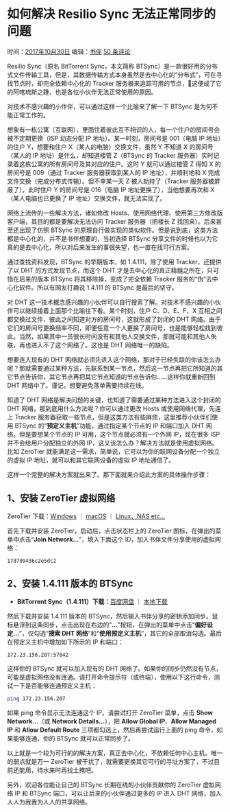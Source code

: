 # 如何解决 Resilio Sync 无法正常同步的问题

时间：[2017年10月30日](https://bookfere.com/post/581.html)  编辑：[书伴](https://bookfere.com/post/author/bookfere) [50 条评论](https://bookfere.com/post/581.html#comments)

Resilio Sync（原名 BitTorrent Sync，本文简称 BTSync）是一款很好用的分布式文件传输工具，但是，其数据传输方式本身虽然是去中心化的“分布式”，可在寻找节点时，却完全依赖中心化的 Tracker 服务器来追踪可用的节点，这便成了它的阿喀琉斯之踵，也是各位小伙伴无法正常使用的原因。

对技术不感兴趣的小作伴，可以通过这样一个比喻来了解一下 BTSync 是为何不能正常工作的。

想象有一栋公寓（互联网），里面住着彼此互不相识的人，每一个住户的房间号会被不定期更换（ISP 动态分配 IP 地址）。某一时刻，房间号是 001（电脑 IP 地址）的住户 Y，想要和住户 X（某人的电脑）交换文件，虽然 Y 不知道 X 的房间号（某人的 IP 地址）是什么，却知道楼管 Z（BTSync 的 Tracker 服务器）实时记录着这栋公寓的所有房间号及其对应的住户。这时 Y 就可以通过楼管 Z 得知 X 的房间号是 009（通过 Tracker 服务器获取到某人的 IP 地址），并顺利地和 X 完成文件交换（完成分布式传输）。但不幸某一天 Z 被人劫持了（Tracker 服务器被屏蔽了），此时住户 Y 的房间号是 016（电脑 IP 地址更换了），当他想要再次和 X（某人电脑也已更换了 IP 地址）交换文件，就无法实现了。

网络上流传的一些解决方法，诸如修改 Hosts、使用网络代理、使用第三方修改版客户端，其目的都是要解决无法访问 Tracker 服务器（把楼长 Z 找回来）。后来甚至还出现了仿照 BTSync 的原理自行做实现的类似软件。但是说到底，这类方法都是中心化的，并不是书伴想要的，当初选择 BTSync 分享文件的时候也以为它真的是去中心化，所以对后来发生的事很失望，也一直在找可行方案。

通过查找资料发现，BTSync 的早期版本，如 1.4.111，除了使用 Tracker，还提供了以 DHT 的方式发现节点，而这个 DHT 才是去中心化的真正精髓之所在，只可惜在后来的版本 BTSync 将其移除掉，变成了完全依赖 Tracker 服务的“伪”去中心化软件。所以有网友打趣说 1.4.111 的 BTSync 是最后的坚守。

对 DHT 这一技术概念感兴趣的小伙伴可以自行搜索了解。对技术不感兴趣的小伙伴可以继续接着上面那个比喻往下看。某个时刻，住户 C、D、E、F、X 互相之间都交换过文件，彼此之间知道对方的房间号，这就形成了封闭的 DHT 网络。由于它们的房间号更换频率不同，即便任意一个人更换了房间号，也是能够轻松找到彼此。当然，如果其中一员很长时间没有和其他人交换文件，那就可能和其他人失联，再也进入不了这个网络了。这也是 DHT 网络唯一的缺陷。

想要连入现有的 DHT 网络就必须先进入这个网络，那对于已经失联的你该怎么办呢？那就需要通过某种方法，先联系到某一节点，然后这一节点再把它所知道的其它节点告诉你，其它节点再把其它节点知道的节点告诉你……这样你就重新回到 DHT 网络中了。谨记，想要避免落单需要持续在线。

知道了 DHT 网络是解决问题的关键，也知道了需要通过某种方法进入这个封闭的 DHT 网络，那到底用什么方法呢？你可以通过更改 Hosts 或使用网络代理，先连上 Tracker 服务器获取一些节点，但是这类方法有些麻烦，这里推荐小伙伴们使用 BTSync 的“**预定义主机**”功能，通过指定某个节点的 IP 和端口加入 DHT 网络。但是要想某个节点的 IP 可用，这个节点就必须有一个外网 IP，现在很多 ISP 并不会给用户分配独立的外网 IP，这又该怎么办？解决方法就是使用虚拟网络。比如 ZeroTier 就能满足这一需求，简单说，它可以为你的联网设备分配一个独立的虚拟 IP 地址，就可以和其它联网设备的虚拟 IP 地址通信了。

这样一个完整的解决方案就出来了。那下面就来介绍此方案的具体操作步骤：

## 1、安装 ZeroTier 虚拟网络

ZeroTier 下载：[Windows](https://download.zerotier.com/dist/ZeroTier%20One.msi) ｜ [macOS](https://download.zerotier.com/dist/ZeroTier%20One.pkg) ｜ [Linux、NAS etc…](https://www.zerotier.com/download.shtml)

首先下载并安装 ZeroTier，启动后，点击状态栏上的 ZeroTier 图标，在弹出的菜单中点击“**Join Network…**”，填入下面这个 ID，加入书伴文件分享使用的虚拟网络：

```
17d709436c2e5dc2
```

## 2、安装 1.4.111 版本的 BTSync

- **BitTorrent Sync（1.4.111）下载：**[百度网盘](https://pan.baidu.com/s/1slM80NV) ｜ [本地下载](https://bookfere.com/go/59b7ab86)

然后下载并安装 1.4.111 版本的 BTSync，然后输入书伴分享的密钥添加同步。鼠标悬浮到这条同步，点击出现在右边的“**…**”按钮，在弹出的菜单中点击“**偏好设定…**”，仅勾选“**搜索 DHT 网络**”和“**使用预定义主机**”，其它的全部取消勾选。最后在预定义主机中增加如下所示的 IP 和端口：

```sh
172.23.156.207:57842
```

这样你的 BTSync 就可以加入现有的 DHT 网络了。如果你的同步仍然没有节点，可能是虚拟网络没有连通。请打开命令提示符（或终端），使用以下这行命令，测试一下是否能够连通预定义主机：

```sh
ping 172.23.156.207
```

如果 ping 命令显示无法连通这个 IP，请尝试打开 ZeroTier 菜单，点击 **Show Network…**（或 **Network Details…**），把 **Allow Global IP**、**Allow Managed IP** 和 **Allow Default Route** 三项都勾选上，然后再尝试运行上面的 ping 命令，如果能够连通，你的 BTSync 就可以正常同步了。

以上就是一个较为可行的的解决方案，真正去中心化，不依赖任何中心主机。唯一的弱点就是万一 ZeroTier 被干扰了，就需要更换其它可行的寻址方案了，不过目前还能用，待水来时再找土掩吧。

另外，欢迎各位能让自己的 BTSync 长期在线的小伙伴贡献你的 ZeroTier 虚拟网络 IP 和 BTSync 端口，可以让后来的小伙伴通过更多的 IP 进入 DHT 网络，加入人人为我我为人人的共享网络。